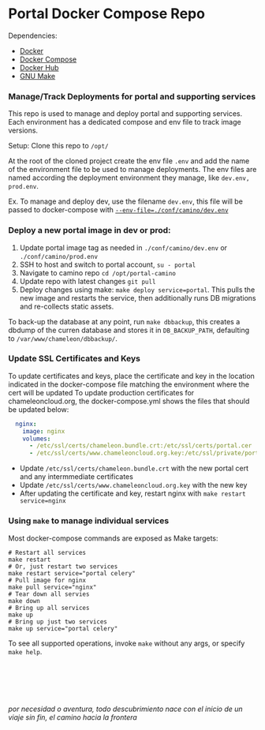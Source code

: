 # Portal Docker Compose Repo

Dependencies:

- [Docker](https://docs.docker.com/)
- [Docker Compose](https://docs.docker.com/compose/)
- [Docker Hub](https://hub.docker.com/orgs/chameleoncloud/repositories)
- [GNU Make](https://www.gnu.org/software/make/)

### Manage/Track Deployments for portal and supporting services

This repo is used to manage and deploy portal and supporting services.
Each environment has a dedicated compose and env file to track image versions.

Setup:
Clone this repo to `/opt/`

At the root of the cloned project create the env file `.env` and add the name of the environment file to be used to manage deployments. The env files are named according the deployment environment they manage, like `dev.env, prod.env`.

Ex. To manage and deploy dev, use the filename `dev.env`, this file will be passed to docker-compose with [`--env-file=./conf/camino/dev.env`](https://docs.docker.com/compose/environment-variables/)

### Deploy a new portal image in dev or prod:

1. Update portal image tag as needed in `./conf/camino/dev.env` or `./conf/camino/prod.env`
2. SSH to host and switch to portal account, `su - portal`
3. Navigate to camino repo `cd /opt/portal-camino`
4. Update repo with latest changes `git pull`
5. Deploy changes using make: `make deploy service=portal`. This pulls the new image and restarts the service, then additionally runs DB migrations and re-collects static assets.

To back-up the database at any point, run `make dbbackup`, this creates a dbdump of the curren database and stores it in `DB_BACKUP_PATH`, defaulting to `/var/www/chameleon/dbbackup/`.

### Update SSL Certificates and Keys

To update certificates and keys, place the certificate and key in the location indicated in the docker-compose file matching the environment where the cert will be updated
To update production certificates for chameleoncloud.org, the docker-compose.yml shows the files that should be updated below:

```yaml
  nginx:
    image: nginx
    volumes:
      - /etc/ssl/certs/chameleon.bundle.crt:/etc/ssl/certs/portal.cer
      - /etc/ssl/certs/www.chameleoncloud.org.key:/etc/ssl/private/portal.key
```

- Update `/etc/ssl/certs/chameleon.bundle.crt` with the new portal cert and any intermmediate certificates
- Update `/etc/ssl/certs/www.chameleoncloud.org.key` with the new key
- After updating the certificate and key, restart nginx with `make restart service=nginx`

### Using `make` to manage individual services

Most docker-compose commands are exposed as Make targets:

```shell
# Restart all services
make restart
# Or, just restart two services
make restart service="portal celery"
# Pull image for nginx
make pull service="nginx"
# Tear down all servies
make down
# Bring up all services
make up
# Bring up just two services
make up service="portal celery"
```

To see all supported operations, invoke `make` without any args, or specify
`make help`.

<br /><br /><br /><br /><br />
_por necesidad o aventura, todo descubrimiento nace con el inicio de un viaje sin fin, el camino hacia la frontera_
